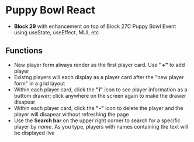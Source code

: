 # Puppy Bowl React

- __Block 29__ with enhancement on top of Block 27C Puppy Bowl Event using useState, useEffect, MUI, etc

## Functions

- New player form always render as the first player card. Use __"+"__ to add player
- Existng players will each display as a player card after the "new player form" in a grid layout
- Within each player card, click the __"i"__ icon to see player information as a buttom drawer; click anywhere on the screen again to make the drawer disapear
- Within each player card, click the __"-"__ icon to delete the player and the player will disapear without refreshing the page
- Use the __Search bar__ on the upper right corner to search for a specific player by _name_. As you type, players with names containing the text will be displayed live 
